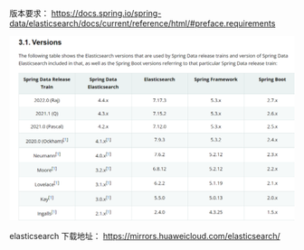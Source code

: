 版本要求：
https://docs.spring.io/spring-data/elasticsearch/docs/current/reference/html/#preface.requirements

![](.README_images/b5cd0723.png)

elasticsearch 下载地址：
https://mirrors.huaweicloud.com/elasticsearch/
